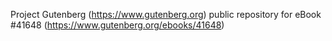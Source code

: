 Project Gutenberg (https://www.gutenberg.org) public repository for eBook #41648 (https://www.gutenberg.org/ebooks/41648)
